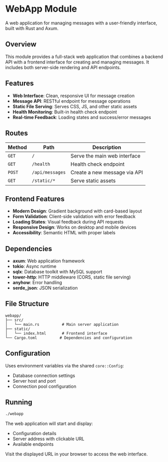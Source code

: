 # WebApp Module

A web application for managing messages with a user-friendly interface, built with Rust and Axum.

## Overview

This module provides a full-stack web application that combines a backend API with a frontend interface for creating and managing messages. It includes both server-side rendering and API endpoints.

## Features

- **Web Interface**: Clean, responsive UI for message creation
- **Message API**: RESTful endpoint for message operations
- **Static File Serving**: Serves CSS, JS, and other static assets
- **Health Monitoring**: Built-in health check endpoint
- **Real-time Feedback**: Loading states and success/error messages

## Routes

| Method | Path | Description |
|--------|------|-------------|
| `GET` | `/` | Serve the main web interface |
| `GET` | `/health` | Health check endpoint |
| `POST` | `/api/messages` | Create a new message via API |
| `GET` | `/static/*` | Serve static assets |

## Frontend Features

- **Modern Design**: Gradient background with card-based layout
- **Form Validation**: Client-side validation with error feedback
- **Loading States**: Visual feedback during API requests
- **Responsive Design**: Works on desktop and mobile devices
- **Accessibility**: Semantic HTML with proper labels

## Dependencies

- **axum**: Web application framework
- **tokio**: Async runtime
- **sqlx**: Database toolkit with MySQL support
- **tower-http**: HTTP middleware (CORS, static file serving)
- **anyhow**: Error handling
- **serde_json**: JSON serialization

## File Structure

```
webapp/
├── src/
│   └── main.rs          # Main server application
├── static/
│   └── index.html       # Frontend interface
└── Cargo.toml          # Dependencies and configuration
```

## Configuration

Uses environment variables via the shared `core::Config`:
- Database connection settings
- Server host and port
- Connection pool configuration

## Running

```bash
./webapp
```

The web application will start and display:
- Configuration details
- Server address with clickable URL
- Available endpoints

Visit the displayed URL in your browser to access the web interface.